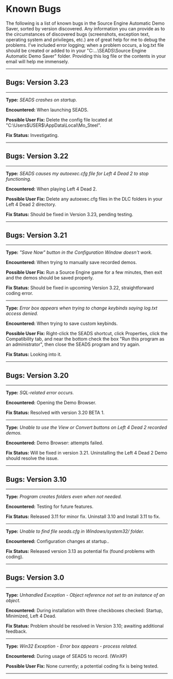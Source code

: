 # Known Bugs #
The following is a list of known bugs in the Source Engine Automatic Demo Saver, sorted by version discovered.  Any information you can provide as to the circumstances of discovered bugs (screenshots, exception text, operating system and privileges, etc.) are of great help for me to debug the problems.  I've included error logging; when a problem occurs, a log.txt file should be created or added to in your "C:\...\SEADS\Source Engine Automatic Demo Saver\" folder.  Providing this log file or the contents in your email will help me immensely.


---

## Bugs: Version 3.23 ##

---


**Type:** _SEADS crashes on startup._

**Encountered:** When launching SEADS.

**Possible User Fix:** Delete the config file located at "C:\Users\$USER$\AppData\Local\Mo\_Steel\".

**Fix Status:**  Investigating.


---

## Bugs: Version 3.22 ##

---


**Type:** _SEADS causes my autoexec.cfg file for Left 4 Dead 2 to stop functioning._

**Encountered:** When playing Left 4 Dead 2.

**Possible User Fix:** Delete any autoexec.cfg files in the DLC folders in your Left 4 Dead 2 directory.

**Fix Status:**  Should be fixed in Version 3.23, pending testing.


---

## Bugs: Version 3.21 ##

---


**Type:** _"Save Now" button in the Configuration Window doesn't work._

**Encountered:** When trying to manually save recorded demos.

**Possible User Fix:** Run a Source Engine game for a few minutes, then exit and the demos should be saved properly.

**Fix Status:**  Should be fixed in upcoming Version 3.22, straightforward coding error.

---

**Type:** _Error box appears when trying to change keybinds saying log.txt access denied._

**Encountered:** When trying to save custom keybinds.

**Possible User Fix:** Right-click the SEADS shortcut, click Properties, click the Compatibility tab, and near the bottom check the box "Run this program as an administrator", then close the SEADS program and try again.

**Fix Status:**  Looking into it.


---

## Bugs: Version 3.20 ##

---


**Type:** _SQL-related error occurs._

**Encountered:** Opening the Demo Browser.

**Fix Status:**  Resolved with version 3.20 BETA 1.

---

**Type:** _Unable to use the View or Convert buttons on Left 4 Dead 2 recorded demos._

**Encountered:** Demo Browser: attempts failed.

**Fix Status:**  Will be fixed in version 3.21.  Uninstalling the Left 4 Dead 2 Demo should resolve the issue.


---

## Bugs: Version 3.10 ##

---


**Type:** _Program creates folders even when not needed._

**Encountered:** Testing for future features.

**Fix Status:**  Released 3.11 for minor fix.  Uninstall 3.10 and Install 3.11 to fix.

---

**Type:** _Unable to find file seads.cfg in Windows/system32/ folder._

**Encountered:** Configuration changes at startup..

**Fix Status:**  Released version 3.13 as potential fix (found problems with coding).


---

## Bugs: Version 3.0 ##

---

**Type:** _Unhandled Exception - Object reference not set to an instance of an object._

**Encountered:** During installation with three checkboxes checked: Startup, Minimized, Left 4 Dead.

**Fix Status:**  Problem should be resolved in Version 3.10; awaiting additional feedback.

---

**Type:** _Win32 Exception - Error box appears - process related._

**Encountered:** During usage of SEADS to record. (WinXP)

**Possible User Fix:** None currently; a potential coding fix is being tested.

---